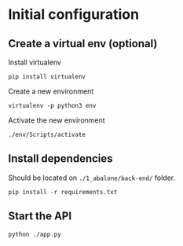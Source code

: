 # Initial configuration

## Create a virtual env (optional)

Install virtualenv

```
pip install virtualenv
```

Create a new environment

```
virtualenv -p python3 env
```

Activate the new environment

```
./env/Scripts/activate
```

## Install dependencies

Should be located on `./1_abalone/back-end/` folder.

```
pip install -r requirements.txt
```

## Start the API

```
python ./app.py
```
